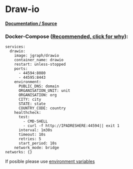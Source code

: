 # **Draw-io**

#### [Documentation / Source](https://github.com/jgraph/docker-drawio)

### Docker-Compose ([Recommended, click for why](https://docs.docker.com/compose/intro/features-uses/)):

```
services:
  drawio:
    image: jgraph/drawio
    container_name: drawio
    restart: unless-stopped
    ports:
      - 44594:8080
      - 44595:8443
    environment:
      PUBLIC_DNS: domain
      ORGANISATION_UNIT: unit
      ORGANISATION: org
      CITY: city
      STATE: state
      COUNTRY_CODE: country
    healthcheck:
      test:
        - CMD-SHELL
        - curl -f http://IPADRESHERE:44594|| exit 1
      interval: 1m30s
      timeout: 10s
      retries: 5
      start_period: 10s
    network_mode: bridge
networks: {}
```

If posible please use [environment variables](https://docs.docker.com/compose/environment-variables/set-environment-variables/)